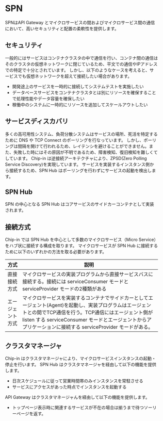 # SPN

SPNはAPI Gateway とマイクロサービスの間およびマイクロサービス間の通信において、高いセキュリティと配置の柔軟性を提供します。

## セキュリティ

一般的にはサービスはコンテナクラスタの中で通信を行い、コンテナ間の通信はそのクラスタの仮想ネットワークに閉じているため、平文での通信やIPアドレスでの特定で十分とされています。
しかし、以下のようなケースを考えると、サービスでも仮想ネットワークを超えて接続したい場合があります。
- 開発途上のサービスを一時的に接続してシステムテストを実施したい
- データベースサービスをコンテナクラスタとは別にリソースを確保することで処理性能やデータ容量を確保したい
- 稼働中のシステムに一時的にリソースを追加してスケールアウトしたい

## サービスディスカバリ

多くの高可用性システム、負荷分散システムはサービスの場所、死活を特定するために DNS や TCP Connect のポーリングを行なっています。
しかし、ポーリングは間隔を開けて行われるため、レイテンシを避けることができません。また、失敗した時にはその原因が不明であるため、障害検知、復旧検知を難しくてしています。
Chip-in は逆接続アーキテクチャにより、ZPSD(Zero Polling Service Discovery)を実現しています。
サービスを実装するインスタンス側から接続するため、SPN Hub はポーリングを行わずにサービスの起動を検出します。

## SPN Hub

SPN の中心となる SPN Hub はコアサービスのサイドカーコンテナとして実装されます。

## 接続方式

Chip-in では SPN Hub を中心として多数のマイクロサービス（Micro Service）をハブ状に接続する構成を取ります。
マイクロサービスが SPN Hub に接続するために以下のいずれかの方法を取る必要があります。

|方式|説明|
|--|--|
|直接接続方式| マイクロサービスの実装プログラムから直接サービスバスに接続する。接続には serviceConsumer モードと serviceProvider モードの2種類がある|
|エージェント方式| マイクロサービスを実装するコンテナでサイドカーとしてエージェント(Agent)を起動し、実装プログラムはエージェントとの間でTCP通信を行う。TCP通信にはエージェント側が listen する serviceConsumer モードとエージェントからアプリケーションに接続する serviceProvider モードがある。|

## クラスタマネージャ

Chip-in はクラスタマネージャにより、マイクロサービスインスタンスの起動・停止を行います。 SPN Hub はクラスタマネージャを経由して以下の機能を提供します。
- 日次スケジュールに従って営業時間帯のみインスタンスを常駐させる
- サービスにアクセスがあった時点でインスタンスを起動する

API Gateway はクラスタマネージャんを経由して以下の機能を提供します。
- トップページ表示時に関連するサービスが不在の場合は揃うまで待つソーリーページを返す。
